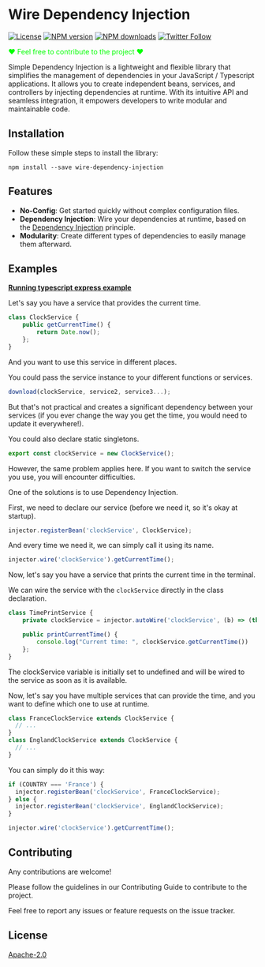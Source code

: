 # Wire Dependency Injection

[![License][license-image]][license-url] [![NPM version][npm-image]][npm-url] [![NPM downloads][npm-downloads-image]][npm-downloads-url] [![Twitter Follow][twitter-image-url]][twitter-url]

<p style="color: lime;">❤ Feel free to contribute to the project ❤ </p>

Simple Dependency Injection is a lightweight and flexible library that simplifies the management of dependencies in your JavaScript / Typescript applications. It allows you to create independent beans, services, and controllers by injecting dependencies at runtime. With its intuitive API and seamless integration, it empowers developers to write modular and maintainable code.

## Installation

Follow these simple steps to install the library:

```shell
npm install --save wire-dependency-injection
```

## Features

- **No-Config**: Get started quickly without complex configuration files.
- **Dependency Injection**: Wire your dependencies at runtime, based on the [Dependency Injection](https://en.wikipedia.org/wiki/Dependency_injection) principle.
- **Modularity**: Create different types of dependencies to easily manage them afterward.

## Examples

**[Running typescript express example](https://github.com/leopoldhub/example-wire-dependency-injection)**

Let's say you have a service that provides the current time.

```javascript
class ClockService {
    public getCurrentTime() {
        return Date.now();
    };
}
```

And you want to use this service in different places.

You could pass the service instance to your different functions or services.

```javascript
download(clockService, service2, service3...);
```

But that's not practical and creates a significant dependency between your services (if you ever change the way you get the time, you would need to update it everywhere!).

You could also declare static singletons.

```javascript
export const clockService = new ClockService();
```

However, the same problem applies here. If you want to switch the service you use, you will encounter difficulties.

One of the solutions is to use Dependency Injection.

First, we need to declare our service (before we need it, so it's okay at startup).

```javascript
injector.registerBean('clockService', ClockService);
```

And every time we need it, we can simply call it using its name.

```javascript
injector.wire('clockService').getCurrentTime();
```

Now, let's say you have a service that prints the current time in the terminal.

We can wire the service with the `clockService` directly in the class declaration.

```javascript
class TimePrintService {
    private clockService = injector.autoWire('clockService', (b) => (this.clockService = b));

    public printCurrentTime() {
        console.log("Current time: ", clockService.getCurrentTime())
    };
}
```

The clockService variable is initially set to undefined and will be wired to the service as soon as it is available.

Now, let's say you have multiple services that can provide the time, and you want to define which one to use at runtime.

```javascript
class FranceClockService extends ClockService {
  // ...
}
class EnglandClockService extends ClockService {
  // ...
}
```

You can simply do it this way:

```javascript
if (COUNTRY === 'France') {
  injector.registerBean('clockService', FranceClockService);
} else {
  injector.registerBean('clockService', EnglandClockService);
}

injector.wire('clockService').getCurrentTime();
```

## Contributing

Any contributions are welcome!

Please follow the guidelines in our Contributing Guide to contribute to the project.

Feel free to report any issues or feature requests on the issue tracker.

## License

[Apache-2.0](LICENSE)

[license-image]: https://img.shields.io/github/license/leopoldhub/wire-dependency-injection.svg
[license-url]: https://github.com/leopoldhub/wire-dependency-injection/blob/master/LICENSE
[npm-image]: https://img.shields.io/npm/v/wire-dependency-injection.svg
[npm-url]: https://www.npmjs.com/package/wire-dependency-injection
[npm-downloads-image]: https://img.shields.io/npm/dm/wire-dependency-injection.svg
[npm-downloads-url]: https://www.npmjs.com/package/wire-dependency-injection
[twitter-image-url]: https://img.shields.io/twitter/follow/hubert_leopold
[twitter-url]: https://twitter.com/hubert_leopold
